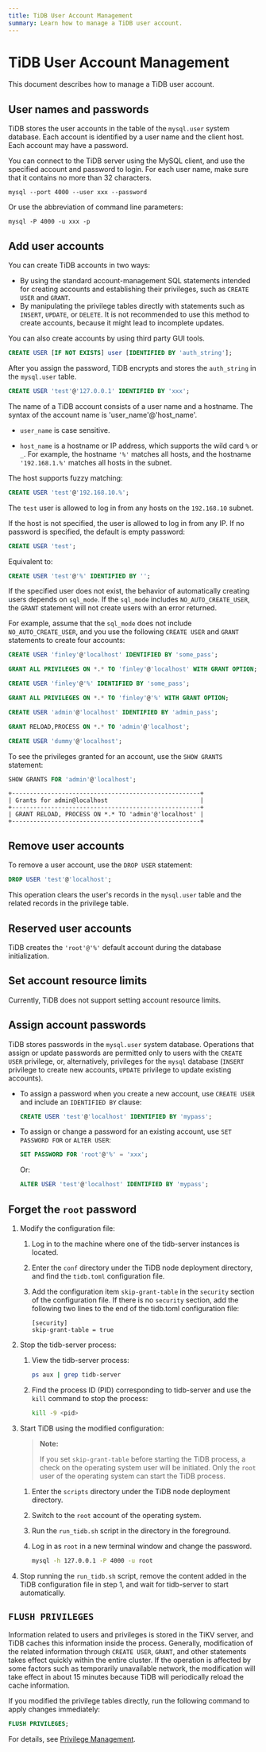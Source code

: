 ```yaml
---
title: TiDB User Account Management
summary: Learn how to manage a TiDB user account.
---
```


# TiDB User Account Management

This document describes how to manage a TiDB user account.

## User names and passwords

TiDB stores the user accounts in the table of the `mysql.user` system database. Each account is identified by a user name and the client host. Each account may have a password.

You can connect to the TiDB server using the MySQL client, and use the specified account and password to login. For each user name, make sure that it contains no more than 32 characters.

```shell
mysql --port 4000 --user xxx --password
```

Or use the abbreviation of command line parameters:

```shell
mysql -P 4000 -u xxx -p
```

## Add user accounts

You can create TiDB accounts in two ways:

- By using the standard account-management SQL statements intended for creating accounts and establishing their privileges, such as `CREATE USER` and `GRANT`.
- By manipulating the privilege tables directly with statements such as `INSERT`, `UPDATE`, or `DELETE`. It is not recommended to use this method to create accounts, because it might lead to incomplete updates.

You can also create accounts by using third party GUI tools.


```sql
CREATE USER [IF NOT EXISTS] user [IDENTIFIED BY 'auth_string'];
```

After you assign the password, TiDB encrypts and stores the `auth_string` in the `mysql.user` table.


```sql
CREATE USER 'test'@'127.0.0.1' IDENTIFIED BY 'xxx';
```

The name of a TiDB account consists of a user name and a hostname. The syntax of the account name is 'user_name'@'host_name'.

- `user_name` is case sensitive.

- `host_name` is a hostname or IP address, which supports the wild card `%` or `_`. For example, the hostname `'%'` matches all hosts, and the hostname `'192.168.1.%'` matches all hosts in the subnet.

The host supports fuzzy matching:


```sql
CREATE USER 'test'@'192.168.10.%';
```

The `test` user is allowed to log in from any hosts on the `192.168.10` subnet.

If the host is not specified, the user is allowed to log in from any IP. If no password is specified, the default is empty password:


```sql
CREATE USER 'test';
```

Equivalent to:


```sql
CREATE USER 'test'@'%' IDENTIFIED BY '';
```

If the specified user does not exist, the behavior of automatically creating users depends on `sql_mode`. If the `sql_mode` includes `NO_AUTO_CREATE_USER`, the `GRANT` statement will not create users with an error returned.

For example, assume that the `sql_mode` does not include `NO_AUTO_CREATE_USER`, and you use the following `CREATE USER` and `GRANT` statements to create four accounts:


```sql
CREATE USER 'finley'@'localhost' IDENTIFIED BY 'some_pass';
```


```sql
GRANT ALL PRIVILEGES ON *.* TO 'finley'@'localhost' WITH GRANT OPTION;
```


```sql
CREATE USER 'finley'@'%' IDENTIFIED BY 'some_pass';
```


```sql
GRANT ALL PRIVILEGES ON *.* TO 'finley'@'%' WITH GRANT OPTION;
```


```sql
CREATE USER 'admin'@'localhost' IDENTIFIED BY 'admin_pass';
```


```sql
GRANT RELOAD,PROCESS ON *.* TO 'admin'@'localhost';
```


```sql
CREATE USER 'dummy'@'localhost';
```

To see the privileges granted for an account, use the `SHOW GRANTS` statement:


```sql
SHOW GRANTS FOR 'admin'@'localhost';
```

```
+-----------------------------------------------------+
| Grants for admin@localhost                          |
+-----------------------------------------------------+
| GRANT RELOAD, PROCESS ON *.* TO 'admin'@'localhost' |
+-----------------------------------------------------+
```

## Remove user accounts

To remove a user account, use the `DROP USER` statement:


```sql
DROP USER 'test'@'localhost';
```

This operation clears the user's records in the `mysql.user` table and the related records in the privilege table.

## Reserved user accounts

TiDB creates the `'root'@'%'` default account during the database initialization.

## Set account resource limits

Currently, TiDB does not support setting account resource limits.

## Assign account passwords

TiDB stores passwords in the `mysql.user` system database. Operations that assign or update passwords are permitted only to users with the `CREATE USER` privilege, or, alternatively, privileges for the `mysql` database (`INSERT` privilege to create new accounts, `UPDATE` privilege to update existing accounts).

- To assign a password when you create a new account, use `CREATE USER` and include an `IDENTIFIED BY` clause:

    ```sql
    CREATE USER 'test'@'localhost' IDENTIFIED BY 'mypass';
    ```

- To assign or change a password for an existing account, use `SET PASSWORD FOR` or `ALTER USER`:

    ```sql
    SET PASSWORD FOR 'root'@'%' = 'xxx';
    ```

    Or:

    ```sql
    ALTER USER 'test'@'localhost' IDENTIFIED BY 'mypass';
    ```

## Forget the `root` password

1. Modify the configuration file:

    1. Log in to the machine where one of the tidb-server instances is located.
    2. Enter the `conf` directory under the TiDB node deployment directory, and find the `tidb.toml` configuration file.
    3. Add the configuration item `skip-grant-table` in the `security` section of the configuration file. If there is no `security` section, add the following two lines to the end of the tidb.toml configuration file:

        ```
        [security]
        skip-grant-table = true
        ```

2. Stop the tidb-server process:

    1. View the tidb-server process:

        ```bash
        ps aux | grep tidb-server
        ```

    2. Find the process ID (PID) corresponding to tidb-server and use the `kill` command to stop the process:

        ```bash
        kill -9 <pid>
        ```

3. Start TiDB using the modified configuration:

    > **Note:**
    >
    > If you set `skip-grant-table` before starting the TiDB process, a check on the operating system user will be initiated. Only the `root` user of the operating system can start the TiDB process.

    1. Enter the `scripts` directory under the TiDB node deployment directory.
    2. Switch to the `root` account of the operating system.
    3. Run the `run_tidb.sh` script in the directory in the foreground.
    4. Log in as `root` in a new terminal window and change the password.

        ```bash
        mysql -h 127.0.0.1 -P 4000 -u root
        ```

4. Stop running the `run_tidb.sh` script, remove the content added in the TiDB configuration file in step 1, and wait for tidb-server to start automatically.

## `FLUSH PRIVILEGES`

Information related to users and privileges is stored in the TiKV server, and TiDB caches this information inside the process. Generally, modification of the related information through `CREATE USER`, `GRANT`, and other statements takes effect quickly within the entire cluster. If the operation is affected by some factors such as temporarily unavailable network, the modification will take effect in about 15 minutes because TiDB will periodically reload the cache information.

If you modified the privilege tables directly, run the following command to apply changes immediately:

```sql
FLUSH PRIVILEGES;
```

For details, see [Privilege Management](/privilege-management.md).
